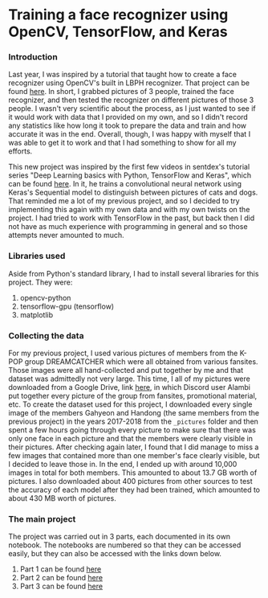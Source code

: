 # Training a face recognizer using OpenCV, TensorFlow, and Keras
### Introduction

Last year, I was inspired by a tutorial that taught how to create a face recognizer using OpenCV's built in LBPH recognizer. That project can be found [here](https://github.com/MagicTurtle2203/Face-Recognition-Test). In short, I grabbed pictures of 3 people, trained the face recognizer, and then tested the recognizer on different pictures of those 3 people. I wasn't very scientific about the process, as I just wanted to see if it would work with data that I provided on my own, and so I didn't record any statistics like how long it took to prepare the data and train and how accurate it was in the end. Overall, though, I was happy with myself that I was able to get it to work and that I had something to show for all my efforts. 

This new project was inspired by the first few videos in sentdex's tutorial series "Deep Learning basics with Python, TensorFlow and Keras", which can be found [here](https://www.youtube.com/playlist?list=PLQVvvaa0QuDfhTox0AjmQ6tvTgMBZBEXN). In it, he trains a convolutional neural network using Keras's Sequential model to distinguish between pictures of cats and dogs. That reminded me a lot of my previous project, and so I decided to try implementing this again with my own data and with my own twists on the project. I had tried to work with TensorFlow in the past, but back then I did not have as much experience with programming in general and so those attempts never amounted to much.

### Libraries used

Aside from Python's standard library, I had to install several libraries for this project. They were:
1. opencv-python
2. tensorflow-gpu (tensorflow)
3. matplotlib

### Collecting the data

For my previous project, I used various pictures of members from the K-POP group DREAMCATCHER which were all obtained from various fansites. Those images were all hand-collected and put together by me and that dataset was admittedly not very large. This time, I all of my pictures were downloaded from a Google Drive, link [here](https://drive.google.com/open?id=0B4f99lqreamSOVRwYU9NSWo3eU0), in which Discord user Alambi put together every picture of the group from fansites, promotional material, etc. To create the dataset used for this project, I downloaded every single image of the members Gahyeon and Handong (the same members from the previous project) in the years 2017-2018 from the `_pictures` folder and then spent a few hours going through every picture to make sure that there was only one face in each picture and that the members were clearly visible in their pictures. After checking again later, I found that I did manage to miss a few images that contained more than one member's face clearly visible, but I decided to leave those in. In the end, I ended up with around 10,000 images in total for both members. This amounted to about 13.7 GB worth of pictures. I also downloaded about 400 pictures from other sources to test the accuracy of each model after they had been trained, which amounted to about 430 MB worth of pictures. 

### The main project

The project was carried out in 3 parts, each documented in its own notebook. The notebooks are numbered so that they can be accessed easily, but they can also be accessed with the links down below.
1. Part 1 can be found [here](/1.%20dc_learning.ipynb)
2. Part 2 can be found [here](/2.%20dc_learning_haar_cascade.ipynb)
3. Part 3 can be found [here](/3.%20dc_learning_caffe.ipynb)
